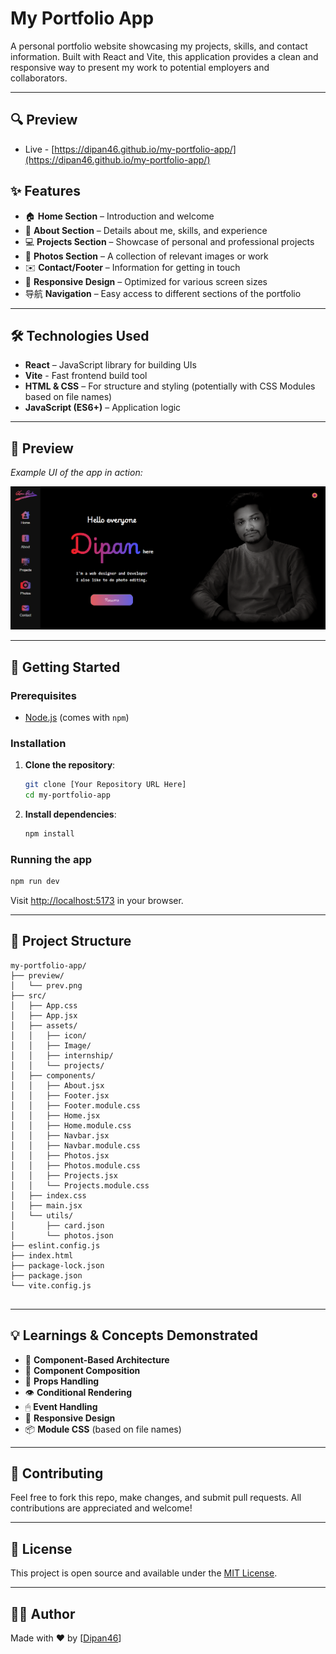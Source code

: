 # My Portfolio App

A personal portfolio website showcasing my projects, skills, and contact information. Built with React and Vite, this application provides a clean and responsive way to present my work to potential employers and collaborators.

---

## 🔍 Preview

-   Live - [https://dipan46.github.io/my-portfolio-app/](https://dipan46.github.io/my-portfolio-app/)

## ✨ Features

-   🏠 **Home Section** – Introduction and welcome
-   👋 **About Section** – Details about me, skills, and experience
-   💻 **Projects Section** – Showcase of personal and professional projects
-   📸 **Photos Section** – A collection of relevant images or work
-   ✉️ **Contact/Footer** – Information for getting in touch
-   📱 **Responsive Design** – Optimized for various screen sizes
-   导航 **Navigation** – Easy access to different sections of the portfolio

---

## 🛠️ Technologies Used

-   **React** – JavaScript library for building UIs
-   **Vite** - Fast frontend build tool
-   **HTML & CSS** – For structure and styling (potentially with CSS Modules based on file names)
-   **JavaScript (ES6+)** – Application logic

---

## 📸 Preview

_Example UI of the app in action:_

![Preview](./preview/prev.png)

---

## 🚀 Getting Started

### Prerequisites

-   [Node.js](https://nodejs.org/) (comes with `npm`)

### Installation

1. **Clone the repository**:

    ```bash
    git clone [Your Repository URL Here]
    cd my-portfolio-app

    ```

2. **Install dependencies**:

    ```bash
    npm install
    ```

### Running the app

```bash
npm run dev
```

Visit [http://localhost:5173](http://localhost:5173) in your browser.

---

## 📂 Project Structure

```
my-portfolio-app/
├── preview/
│   └── prev.png
├── src/
│   ├── App.css
│   ├── App.jsx
│   ├── assets/
│   │   ├── icon/
│   │   ├── Image/
│   │   ├── internship/
│   │   └── projects/
│   ├── components/
│   │   ├── About.jsx
│   │   ├── Footer.jsx
│   │   ├── Footer.module.css
│   │   ├── Home.jsx
│   │   ├── Home.module.css
│   │   ├── Navbar.jsx
│   │   ├── Navbar.module.css
│   │   ├── Photos.jsx
│   │   ├── Photos.module.css
│   │   ├── Projects.jsx
│   │   └── Projects.module.css
│   ├── index.css
│   ├── main.jsx
│   └── utils/
│       ├── card.json
│       └── photos.json
├── eslint.config.js
├── index.html
├── package-lock.json
├── package.json
└── vite.config.js


```

---

## 💡 Learnings & Concepts Demonstrated

-   🧠 **Component-Based Architecture**
-   🧩 **Component Composition**
-   🧬 **Props Handling**
-   👁️ **Conditional Rendering**
-   🖱 **Event Handling**
-   📱 **Responsive Design**
-   📦 **Module CSS** (based on file names)

---

## 🤝 Contributing

Feel free to fork this repo, make changes, and submit pull requests. All contributions are appreciated and welcome!

---

## 📄 License

This project is open source and available under the [MIT License](LICENSE).

---

## 👨‍💻 Author

Made with ❤️ by [[Dipan46](https://github.com/Dipan46)]
